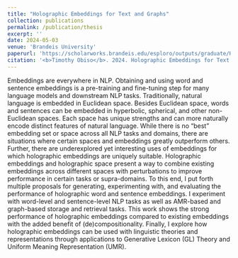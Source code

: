 ```yaml
---
title: "Holographic Embeddings for Text and Graphs"
collection: publications
permalink: /publication/thesis
excerpt: ''
date: 2024-05-03
venue: 'Brandeis University'
paperurl: 'https://scholarworks.brandeis.edu/esploro/outputs/graduate/Holographic-Embeddings-for-Text-and-Graphs/9924354787101921'
citation: '<b>Timothy Obiso</b>. 2024. Holographic Embeddings for Text and Graphs. In <i>Brandeis University 2024</i>.'
---
```


Embeddings are everywhere in NLP. Obtaining and using word and sentence embeddings is a pre-training and fine-tuning step for many language models and downstream NLP tasks. Traditionally, natural language is embedded in Euclidean space. Besides Euclidean space, words and sentences can be embedded in hyperbolic, spherical, and other non-Euclidean spaces. Each space has unique strengths and can more naturally encode distinct features of natural language. While there is no “best” embedding set or space across all NLP tasks and domains, there are situations where certain spaces and embeddings greatly outperform others. Further, there are underexplored yet interesting uses of embeddings for which holographic embeddings are uniquely suitable. Holographic embeddings and holographic space present a way to combine existing embeddings across different spaces with perturbations to improve performance in certain tasks or supra-domains.
To this end, I put forth multiple proposals for generating, experimenting with, and evaluating the performance of holographic word and sentence embeddings. I experiment with word-level and sentence-level NLP tasks as well as AMR-based and graph-based storage and retrieval tasks. This work shows the strong performance of holographic embeddings compared to existing embeddings with the added benefit of (de)compositionality. Finally, I explore how holographic embeddings can be used with linguistic theories and representations through applications to Generative Lexicon (GL) Theory and Uniform Meaning Representation (UMR).
